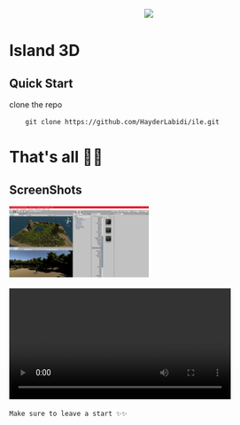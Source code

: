 <p align="center"><a href="https://androidstudio.com" target="_blank"><img src="https://upload.wikimedia.org/wikipedia/commons/c/c4/Unity_2021.svg" width="400"></a></p>

# Island 3D

## Quick Start 
clone the repo
```
    git clone https://github.com/HayderLabidi/ile.git
```


# That's all 🎊🎉 

## ScreenShots
<img src="3d/Unity 2017.4.40f1 Personal (64bit) - همث.unity - ile - PC, Mac & Linux Standalone _DX11_ 12_9_2024 10_03_31 PM.png" width="50%" /><br /> <br />
<video width="400" >
  <source src="3d/Unity 2017.4.40f1 Personal (64bit) - همث.unity - ile - PC, Mac & Linux Standalone _DX11_ 2024-12-09 20-07-26.mp4" type="video/mp4">
</video>





```
Make sure to leave a start ✨✨
```

